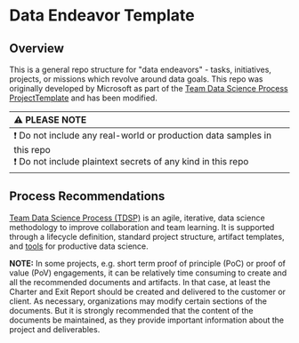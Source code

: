 # Data Endeavor Template

## Overview
This is a general repo structure for "data endeavors" - tasks, initiatives, projects, or missions which revolve around data goals. This repo was originally developed by Microsoft as part of the [Team Data Science Process ProjectTemplate](https://github.com/Azure/Azure-TDSP-ProjectTemplate) and has been modified.

|**:warning: PLEASE NOTE**|
|:---------------------------|
| :exclamation: Do not include any real-world or production data samples in this repo <br>:exclamation: Do not include plaintext secrets of any kind in this repo |

## Process Recommendations
[Team Data Science Process (TDSP)](https://docs.microsoft.com/en-us/azure/machine-learning/team-data-science-process/overview) is an agile, iterative, data science methodology to improve collaboration and team learning. It is supported through a lifecycle definition, standard project structure, artifact templates, and [tools](https://github.com/Azure/Azure-TDSP-Utilities) for productive data science. 

**NOTE:** In some projects, e.g. short term proof of principle (PoC) or proof of value (PoV) engagements, it can be relatively time consuming to create and all the recommended documents and artifacts. In that case, at least the Charter and Exit Report should be created and delivered to the customer or client. As necessary, organizations may modify certain sections of the documents. But it is strongly recommended that the content of the documents be maintained, as they provide important information about the project and deliverables.
